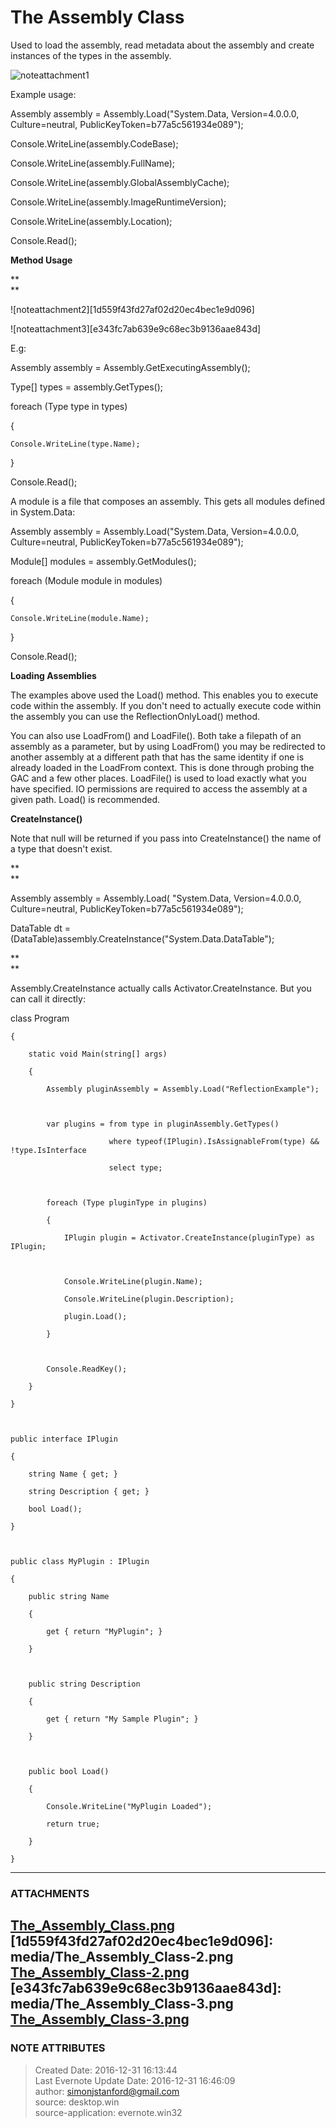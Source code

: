 # The Assembly Class

Used to load the assembly, read metadata about the assembly and create
instances of the types in the assembly.

  

![noteattachment1][b9eae3a5e0d52df56d765a1e42487028]

  

Example usage:

  

Assembly assembly = Assembly.Load("System.Data, Version=4.0.0.0,
Culture=neutral, PublicKeyToken=b77a5c561934e089");

  

Console.WriteLine(assembly.CodeBase);

Console.WriteLine(assembly.FullName);

Console.WriteLine(assembly.GlobalAssemblyCache);

Console.WriteLine(assembly.ImageRuntimeVersion);

Console.WriteLine(assembly.Location);

  

Console.Read();

  

 **Method Usage**

 **  
**

![noteattachment2][1d559f43fd27af02d20ec4bec1e9d096]

![noteattachment3][e343fc7ab639e9c68ec3b9136aae843d]

  

E.g:

  

Assembly assembly = Assembly.GetExecutingAssembly();

Type[] types = assembly.GetTypes();

  

foreach (Type type in types)

{

    Console.WriteLine(type.Name);

}

  

Console.Read();

  

A module is a file that composes an assembly. This gets all modules defined in
System.Data:

  

Assembly assembly = Assembly.Load("System.Data, Version=4.0.0.0,
Culture=neutral, PublicKeyToken=b77a5c561934e089");

  

Module[] modules = assembly.GetModules();

  

foreach (Module module in modules)

{

    Console.WriteLine(module.Name);

}

  

Console.Read();

  

 **Loading Assemblies**

The examples above used the Load() method. This enables you to execute code
within the assembly. If you don't need to actually execute code within the
assembly you can use the ReflectionOnlyLoad() method.

  

You can also use LoadFrom() and LoadFile(). Both take a filepath of an
assembly as a parameter, but by using LoadFrom() you may be redirected to
another assembly at a different path that has the same identity if one is
already loaded in the LoadFrom context. This is done through probing the GAC
and a few other places. LoadFile() is used to load exactly what you have
specified. IO permissions are required to access the assembly at a given path.
Load() is recommended.

  

 **CreateInstance()**

Note that null will be returned if you pass into CreateInstance() the name of
a type that doesn't exist.

 **  
**

Assembly assembly = Assembly.Load( "System.Data, Version=4.0.0.0,
Culture=neutral, PublicKeyToken=b77a5c561934e089");

DataTable dt = (DataTable)assembly.CreateInstance("System.Data.DataTable");

 **  
**

Assembly.CreateInstance actually calls Activator.CreateInstance. But you can
call it directly:

  

  

class Program

    {

        static void Main(string[] args)

        {

            Assembly pluginAssembly = Assembly.Load("ReflectionExample");

  

            var plugins = from type in pluginAssembly.GetTypes()

                          where typeof(IPlugin).IsAssignableFrom(type) && !type.IsInterface

                          select type;

  

            foreach (Type pluginType in plugins)

            {

                IPlugin plugin = Activator.CreateInstance(pluginType) as IPlugin;

  

                Console.WriteLine(plugin.Name);

                Console.WriteLine(plugin.Description);

                plugin.Load();

            }

  

            Console.ReadKey();

        }

    }

  

    public interface IPlugin

    {

        string Name { get; }

        string Description { get; }

        bool Load();

    }

  

    public class MyPlugin : IPlugin

    {

        public string Name

        {

            get { return "MyPlugin"; }

        }

  

        public string Description

        {

            get { return "My Sample Plugin"; }

        }

  

        public bool Load()

        {

            Console.WriteLine("MyPlugin Loaded");

            return true;

        }

    }

  


---
### ATTACHMENTS
[b9eae3a5e0d52df56d765a1e42487028]: media/The_Assembly_Class.png
[The_Assembly_Class.png](media/The_Assembly_Class.png)
[1d559f43fd27af02d20ec4bec1e9d096]: media/The_Assembly_Class-2.png
[The_Assembly_Class-2.png](media/The_Assembly_Class-2.png)
[e343fc7ab639e9c68ec3b9136aae843d]: media/The_Assembly_Class-3.png
[The_Assembly_Class-3.png](media/The_Assembly_Class-3.png)
---
### NOTE ATTRIBUTES
>Created Date: 2016-12-31 16:13:44  
>Last Evernote Update Date: 2016-12-31 16:46:09  
>author: simonjstanford@gmail.com  
>source: desktop.win  
>source-application: evernote.win32  